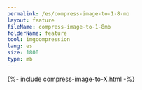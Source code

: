 ```yaml
---
permalink: /es/compress-image-to-1-8-mb
layout: feature
fileName: compress-image-to-1-8mb
folderName: feature
tool: imgcompression
lang: es
size: 1800
type: mb
---
```


{%- include compress-image-to-X.html -%}
